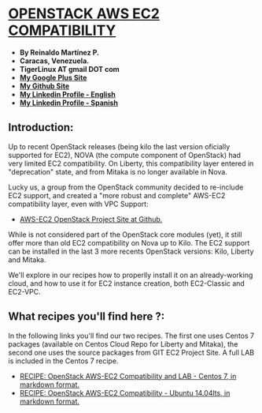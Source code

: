 # [OPENSTACK AWS EC2 COMPATIBILITY](http://tigerlinux.github.io)

- **By Reinaldo Martínez P.**
- **Caracas, Venezuela.**
- **TigerLinux AT gmail DOT com**
- **[My Google Plus Site](https://plus.google.com/+ReinaldoMartinez)**
- **[My Github Site](https://github.com/tigerlinux)**
- **[My Linkedin Profile - English](https://ve.linkedin.com/in/tigerlinux/en)**
- **[My Linkedin Profile - Spanish](https://ve.linkedin.com/in/tigerlinux/es)**


## Introduction:

Up to recent OpenStack releases (being kilo the last version oficially supported for EC2), NOVA (the compute component of OpenStack) had very limited EC2 compatibility. On Liberty, this compatibility layer entered in "deprecation" state, and from Mitaka is no longer available in Nova.

Lucky us, a group from the OpenStack community decided to re-include EC2 support, and created a "more robust and complete" AWS-EC2 compatibility layer, even with VPC Support:

* [AWS-EC2 OpenStack Project Site at Github.](https://github.com/openstack/ec2-api)

While is not considered part of the OpenStack core modules (yet), it still offer more than old EC2 compatibility on Nova up to Kilo. The EC2 support can be installed in the last 3 more recents OpenStack versions: Kilo, Liberty and Mitaka.

We'll explore in our recipes how to properlly install it on an already-working cloud, and how to use it for EC2 instance creation, both EC2-Classic and EC2-VPC.


## What recipes you'll find here ?:

In the following links you'll find our two recipes. The first one uses Centos 7 packages (available on Centos Cloud Repo for Liberty and Mitaka), the second one uses the source packages from GIT EC2 Project Site. A full LAB is included in the Centos 7 recipe.

* [RECIPE: OpenStack AWS-EC2 Compatibility and LAB - Centos 7, in markdown format.](https://github.com/tigerlinux/tigerlinux-extra-recipes/blob/master/recipes/openstack/openstack-aws-ec2-compatibility/RECIPE-aws-ec2-openstack-compat-lab.md "OpenStack AWS-EC2 Compat - Centos 7")
* [RECIPE: OpenStack AWS-EC2 Compatibility - Ubuntu 14.04lts, in markdown format.](https://github.com/tigerlinux/tigerlinux-extra-recipes/blob/master/recipes/openstack/openstack-aws-ec2-compatibility/RECIPE-aws-ec2-openstack-compat-ubuntu.md "OpenStack AWS-EC2 Compat - Ubuntu 1404lts")
